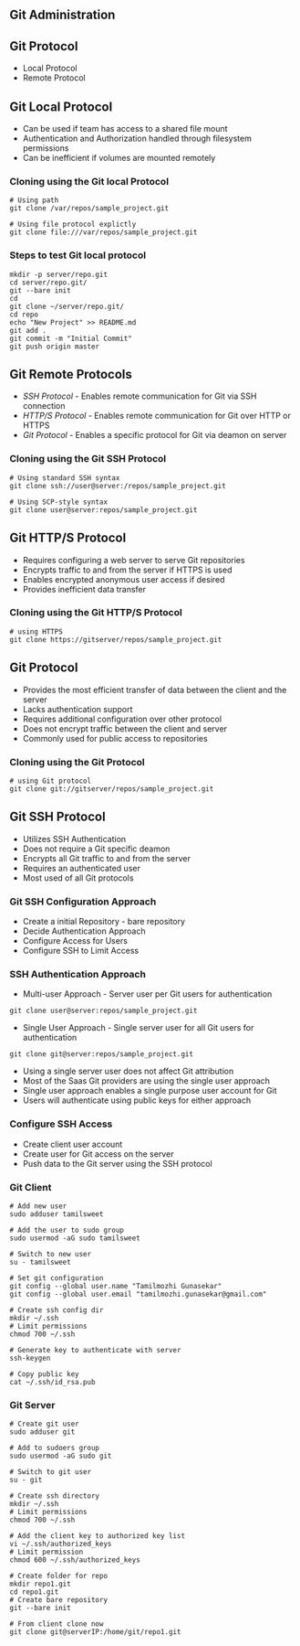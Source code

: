 ## Git Administration

## Git Protocol

- Local Protocol
- Remote Protocol

## Git Local Protocol

- Can be used if team has access to a shared file mount
- Authentication and Authorization handled through filesystem permissions
- Can be inefficient if volumes are mounted remotely

### Cloning using the Git local Protocol

```
# Using path
git clone /var/repos/sample_project.git

# Using file protocol explictly
git clone file:///var/repos/sample_project.git
```

### Steps to test Git local protocol

```
mkdir -p server/repo.git
cd server/repo.git/
git --bare init
cd
git clone ~/server/repo.git/
cd repo
echo "New Project" >> README.md
git add .
git commit -m "Initial Commit"
git push origin master
```

## Git Remote Protocols

- _SSH Protocol_ - Enables remote communication for Git via SSH connection
- _HTTP/S Protocol_ - Enables remote communication for Git over HTTP or HTTPS
- _Git Protocol_ - Enables a specific protocol for Git via deamon on server

### Cloning using the Git SSH Protocol

```
# Using standard SSH syntax
git clone ssh://user@server:/repos/sample_project.git

# Using SCP-style syntax
git clone user@server:repos/sample_project.git
```

## Git HTTP/S Protocol

- Requires configuring a web server to serve Git repositories
- Encrypts traffic to and from the server if HTTPS is used
- Enables encrypted anonymous user access if desired
- Provides inefficient data transfer

### Cloning using the Git HTTP/S Protocol

```
# using HTTPS
git clone https://gitserver/repos/sample_project.git
```

## Git Protocol

- Provides the most efficient transfer of data between the client and the server
- Lacks authentication support
- Requires additional configuration over other protocol
- Does not encrypt traffic between the client and server
- Commonly used for public access to repositories

### Cloning using the Git Protocol

```
# using Git protocol
git clone git://gitserver/repos/sample_project.git
```

## Git SSH Protocol

- Utilizes SSH Authentication
- Does not require a Git specific deamon
- Encrypts all Git traffic to and from the server
- Requires an authenticated user
- Most used of all Git protocols

### Git SSH Configuration Approach

- Create a initial Repository - bare repository
- Decide Authentication Approach
- Configure Access for Users
- Configure SSH to Limit Access

### SSH Authentication Approach

- Multi-user Approach - Server user per Git users for authentication

```
git clone user@server:repos/sample_project.git
```

- Single User Approach - Single server user for all Git users for authentication

```
git clone git@server:repos/sample_project.git
```

- Using a single server user does not affect Git attribution
- Most of the Saas Git providers are using the single user approach
- Single user approach enables a single purpose user account for Git
- Users will authenticate using public keys for either approach

### Configure SSH Access

- Create client user account
- Create user for Git access on the server
- Push data to the Git server using the SSH protocol

### Git Client

```
# Add new user
sudo adduser tamilsweet

# Add the user to sudo group
sudo usermod -aG sudo tamilsweet

# Switch to new user
su - tamilsweet

# Set git configuration
git config --global user.name "Tamilmozhi Gunasekar"
git config --global user.email "tamilmozhi.gunasekar@gmail.com"

# Create ssh config dir
mkdir ~/.ssh
# Limit permissions
chmod 700 ~/.ssh

# Generate key to authenticate with server
ssh-keygen

# Copy public key
cat ~/.ssh/id_rsa.pub
```

### Git Server

```
# Create git user
sudo adduser git

# Add to sudoers group
sudo usermod -aG sudo git

# Switch to git user
su - git

# Create ssh directory
mkdir ~/.ssh
# Limit permissions
chmod 700 ~/.ssh

# Add the client key to authorized key list
vi ~/.ssh/authorized_keys
# Limit permission
chmod 600 ~/.ssh/authorized_keys

# Create folder for repo
mkdir repo1.git
cd repo1.git
# Create bare repository
git --bare init

# From client clone now
git clone git@serverIP:/home/git/repo1.git
```
